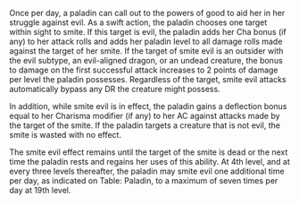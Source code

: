 Once per day, a paladin can call out to the powers of good to aid her in her struggle against evil. As a swift action, the paladin chooses one target within sight to smite. If this target is evil, the paladin adds her Cha bonus (if any) to her attack rolls and adds her paladin level to all damage rolls made against the target of her smite. If the target of smite evil is an outsider with the evil subtype, an evil-aligned dragon, or an undead creature, the bonus to damage on the first successful attack increases to 2 points of damage per level the paladin possesses. Regardless of the target, smite evil attacks automatically bypass any DR the creature might possess.

In addition, while smite evil is in effect, the paladin gains a deflection bonus equal to her Charisma modifier (if any) to her AC against attacks made by the target of the smite. If the paladin targets a creature that is not evil, the smite is wasted with no effect.

The smite evil effect remains until the target of the smite is dead or the next time the paladin rests and regains her uses of this ability. At 4th level, and at every three levels thereafter, the paladin may smite evil one additional time per day, as indicated on Table: Paladin, to a maximum of seven times per day at 19th level.

